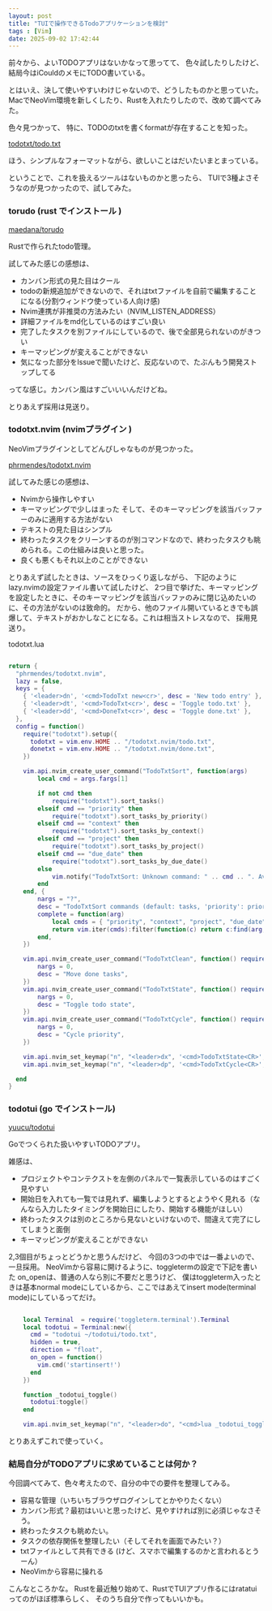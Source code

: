 ```yaml
---
layout: post
title: "TUIで操作できるTodoアプリケーションを検討"
tags : [Vim]
date: 2025-09-02 17:42:44
---
```



前々から、よいTODOアプリはないかなって思ってて、
色々試したりしたけど、結局今はiCouldのメモにTODO書いている。

とはいえ、決して使いやすいわけじゃないので、どうしたものかと思っていた。
MacでNeoVim環境を新しくしたり、Rustを入れたりしたので、改めて調べてみた。

色々見つかって、
特に、TODOのtxtを書くformatが存在することを知った。

[todotxt/todo.txt](https://github.com/todotxt/todo.txt)


ほう、シンプルなフォーマットながら、欲しいことはだいたいまとまっている。

ということで、これを扱えるツールはないものかと思ったら、
TUIで3種よさそうなのが見つかったので、試してみた。





### torudo (rust でインストール )

[maedana/torudo](https://github.com/maedana/torudo)

Rustで作られたtodo管理。

試してみた感じの感想は、

* カンバン形式の見た目はクール
* todoの新規追加ができないので、それはtxtファイルを自前で編集することになる(分割ウィンドウ使っている人向け感)
* Nvim連携が非推奨の方法みたい（NVIM_LISTEN_ADDRESS）
* 詳細ファイルをmd化しているのはすごい良い
* 完了したタスクを別ファイルにしているので、後で全部見られないのがきつい
* キーマッピングが変えることができない
* 気になった部分をIssueで聞いたけど、反応ないので、たぶんもう開発ストップしてる

ってな感じ。カンバン風はすごいいいんだけどね。


とりあえず採用は見送り。




### todotxt.nvim (nvimプラグイン )

NeoVimプラグインとしてどんぴしゃなものが見つかった。

[phrmendes/todotxt.nvim](https://github.com/phrmendes/todotxt.nvim)

試してみた感じの感想は、
* Nvimから操作しやすい
* キーマッピングで少しはまった そして、そのキーマッピングを該当バッファーのみに適用する方法がない
* テキストの見た目はシンプル
* 終わったタスクをクリーンするのが別コマンドなので、終わったタスクも眺められる。この仕組みは良いと思った。
* 良くも悪くもそれ以上のことができない

とりあえず試したときは、ソースをひっくり返しながら、
下記のようにlazy.nvimの設定ファイル書いて試したけど、
2つ目で挙げた、キーマッピングを設定したときに、そのキーマッピングを該当バッファのみに閉じ込めたいのに、その方法がないのは致命的。
だから、他のファイル開いているときでも誤爆して、テキストがおかしなことになる。これは相当ストレスなので、 採用見送り。


todotxt.lua

```lua

return {
  "phrmendes/todotxt.nvim",
  lazy = false,
  keys = {
    { '<leader>dn', '<cmd>TodoTxt new<cr>', desc = 'New todo entry' },
    { '<leader>dt', '<cmd>TodoTxt<cr>', desc = 'Toggle todo.txt' },
    { '<leader>dd', '<cmd>DoneTxt<cr>', desc = 'Toggle done.txt' },
  },
  config = function() 
    require("todotxt").setup({
      todotxt = vim.env.HOME .. "/todotxt.nvim/todo.txt",
      donetxt = vim.env.HOME .. "/todotxt.nvim/done.txt",
    })

    vim.api.nvim_create_user_command("TodoTxtSort", function(args)
        local cmd = args.fargs[1]

        if not cmd then
            require("todotxt").sort_tasks()
        elseif cmd == "priority" then
            require("todotxt").sort_tasks_by_priority()
        elseif cmd == "context" then
            require("todotxt").sort_tasks_by_context()
        elseif cmd == "project" then
            require("todotxt").sort_tasks_by_project()
        elseif cmd == "due_date" then
            require("todotxt").sort_tasks_by_due_date()
        else
            vim.notify("TodoTxtSort: Unknown command: " .. cmd .. ". Available: priority, context, project, due_date", vim.log.levels.ERROR)
        end
    end, {
        nargs = "?",
        desc = "TodoTxtSort commands (default: tasks, 'priority': priority, 'context': context, 'project': project, 'due_date': due date)",
        complete = function(arg)
            local cmds = { "priority", "context", "project", "due_date" }
            return vim.iter(cmds):filter(function(c) return c:find(arg, 1, true) end):totable()
        end,
    })

    vim.api.nvim_create_user_command("TodoTxtClean", function() require("todotxt").move_done_tasks() end, {
        nargs = 0,
        desc = "Move done tasks",
    })
    vim.api.nvim_create_user_command("TodoTxtState", function() require("todotxt").toggle_todo_state() end, {
        nargs = 0,
        desc = "Toggle todo state",
    })
    vim.api.nvim_create_user_command("TodoTxtCycle", function() require("todotxt").cycle_priority() end, {
        nargs = 0,
        desc = "Cycle priority",
    })

    vim.api.nvim_set_keymap("n", "<leader>dx", '<cmd>TodoTxtState<CR>', { noremap = true, buffer = bufnr, desc = "Toggle todo state", })
    vim.api.nvim_set_keymap("n", "<leader>dp", '<cmd>TodoTxtCycle<CR>', { noremap = true, buffer = bufnr, desc = "Cycle priority", })

  end
}
```


### todotui (go でインストール)

[yuucu/todotui](https://github.com/yuucu/todotui)


Goでつくられた扱いやすいTODOアプリ。

雑感は、

* プロジェクトやコンテクストを左側のパネルで一覧表示しているのはすごく見やすい
* 開始日を入れても一覧では見れず、編集しようとするとようやく見れる（なんなら入力したタイミングを開始日にしたり、開始する機能がほしい）
* 終わったタスクは別のところから見ないといけないので、間違えて完了にしてしまうと面倒
* キーマッピングが変えることができない

2,3個目がちょっとどうかと思うんだけど、
今回の3つの中では一番よいので、一旦採用。
NeoVimから容易に開けるように、toggletermの設定で下記を書いた
on_openは、普通の人なら別に不要だと思うけど、
僕はtoggleterm入ったときは基本normal modeにしているから、ここではあえてinsert mode(terminal mode)にしているってだけ。

```lua

    local Terminal  = require('toggleterm.terminal').Terminal
    local todotui = Terminal:new({ 
      cmd = "todotui ~/todotui/todo.txt", 
      hidden = true, 
      direction = "float", 
      on_open = function()
        vim.cmd('startinsert!')
      end
    })

    function _todotui_toggle()
      todotui:toggle()
    end

    vim.api.nvim_set_keymap("n", "<leader>do", "<cmd>lua _todotui_toggle()<CR>", { noremap = true, silent = true})


```


とりあえずこれで使っていく。




### 結局自分がTODOアプリに求めていることは何か？

今回調べてみて、色々考えたので、自分の中での要件を整理してみる。

* 容易な管理（いちいちブラウザログインしてとかやりたくない）
* カンバン形式？最初はいいと思ったけど、見やすければ別に必須じゃなさそう。
* 終わったタスクも眺めたい。
* タスクの依存関係を整理したい（そしてそれを画面でみたい？）
* txtファイルとして共有できる (けど、スマホで編集するのかと言われるとうーん）
* NeoVimから容易に操れる


こんなところかな。
Rustを最近触り始めて、RustでTUIアプリ作るにはratatuiってのがほぼ標準らしく、
そのうち自分で作ってもいいかも。




